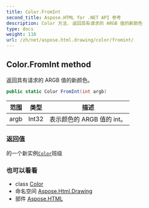 ```yaml
---
title: Color.FromInt
second_title: Aspose.HTML for .NET API 参考
description: Color 方法. 返回具有请求的 ARGB 值的新颜色
type: docs
weight: 110
url: /zh/net/aspose.html.drawing/color/fromint/
---
```

## Color.FromInt method

返回具有请求的 ARGB 值的新颜色。

```csharp
public static Color FromInt(int argb)
```

| 范围 | 类型 | 描述 |
| --- | --- | --- |
| argb | Int32 | 表示颜色的 ARGB 值的 int。 |

### 返回值

的一个新实例[`Color`](../)班级

### 也可以看看

* class [Color](../)
* 命名空间 [Aspose.Html.Drawing](../../color/)
* 部件 [Aspose.HTML](../../../)



